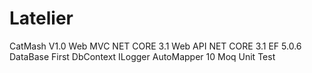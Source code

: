 # Latelier

CatMash V1.0 
Web MVC NET CORE 3.1 
Web API NET CORE 3.1
EF 5.0.6
DataBase First DbContext
ILogger
AutoMapper 10
Moq
Unit Test
